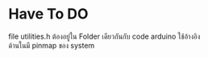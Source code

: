 # Have To DO  

file utilities.h ต้องอยู่ใน Folder เดียวกันกับ code arduino ใช้อ้างอิง   
ด้านในมี pinmap ของ system 
